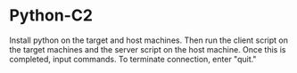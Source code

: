 # Python-C2
Install python on the target and host machines. Then run the client script on the target machines and the server script on the host machine. Once this is completed, input commands. To terminate connection, enter "quit."
